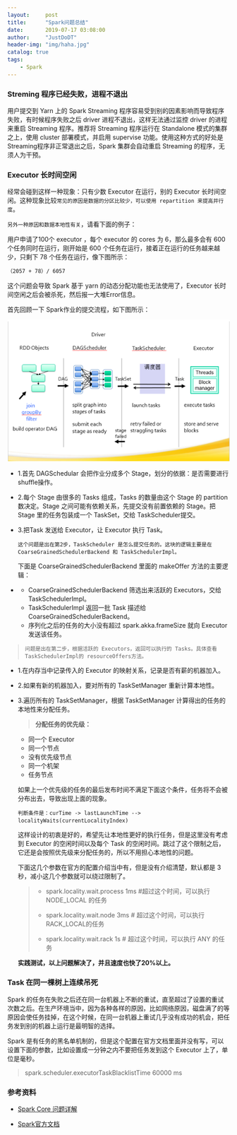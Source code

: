 ```yaml
---
layout:     post
title:      "Spark问题总结"
date:       2019-07-17 03:08:00
author:     "JustDoDT"
header-img: "img/haha.jpg"
catalog: true
tags:
    - Spark
---
```




### Streming 程序已经失败，进程不退出

用户提交到 Yarn 上的 Spark Streaming 程序容易受到别的因素影响而导致程序失败，有时候程序失败之后 driver 进程不退出，这样无法通过监控 driver 的进程来重启 Streaming 程序。推荐将 Streaming 程序运行在 Standalone 模式的集群之上，使用 cluster 部署模式，并启用 supervise 功能。使用这种方式的好处是 Streaming程序非正常退出之后，Spark 集群会自动重启 Streaming 的程序，无须人为干预。

### Executor 长时间空闲

经常会碰到这样一种现象：只有少数 Executor 在运行，别的 Executor 长时间空闲。这种现象比较`常见的原因是数据的分区比较少，可以使用 repartition 来提高并行度`。

`另外一种原因和数据本地性有关`，请看下面的例子：

用户申请了100个 executor ，每个 executor 的 cores 为 6，那么最多会有 600 个任务同时在运行，刚开始是 600 个任务在运行，接着正在运行的任务越来越少，只剩下 78 个任务在运行，像下图所示：

~~~makefile
（2057 + 78）/ 6057
~~~



这个问题会导致 Spark 基于 yarn 的动态分配功能也无法使用了，Executor 长时间空闲之后会被杀死，然后报一大堆Error信息。

首先回顾一下 Spark作业的提交流程，如下图所示：


![spark](/img/Spark/problem/spark_pro1.png) 

- 1.首先 DAGSchedular 会把作业分成多个 Stage，划分的依据：是否需要进行 shuffle操作。

- 2.每个 Stage 由很多的 Tasks 组成，Tasks 的数量由这个 Stage 的 partition 数决定。Stage 之间可能有依赖关系，先提交没有前置依赖的 Stage。把 Stage 里的任务包装成一个 TaskSet，交给 TaskScheduler提交。

- 3.把Task 发送给 Executor，让 Executor 执行 Task。

  `这个问题是出在第2步，TaskScheduler 是怎么提交任务的。这块的逻辑主要是在CoarseGrainedSchedulerBackend 和 TaskSchedulerImpl。`

  下面是 CoarseGrainedSchedulerBackend 里面的 makeOffer 方法的主要逻辑：

- - CoarseGrainedSchedulerBackend 筛选出来活跃的 Executors，交给 TaskSchedulerImpl。
  - TaskSchedulerImpl 返回一批 Task 描述给 CoarseGrainedSchedulerBackend。
  - 序列化之后的任务的大小没有超过 spark.akka.frameSize 就向 Executor 发送该任务。

> `问题是出在第二步，根据活跃的 Executors，返回可以执行的 Tasks。具体查看 TaskSchedulerImpl的 resourceOffers方法。`

- 1.在内存当中记录传入的 Executor 的映射关系，记录是否有薪的机器加入。

- 2.如果有新的机器加入，要对所有的 TaskSetManager 重新计算本地性。

- 3.遍历所有的 TaskSetManager，根据 TaskSetManager 计算得出的任务的本地性来分配任务。

  > **分配任务的优先级：**

  - 同一个 Executor
  - 同一个节点
  - 没有优先级节点
  - 同一个机架
  - 任务节点

  如果上一个优先级的任务的最后发布时间不满足下面这个条件，任务将不会被分布出去，导致出现上面的现象。

  `判断条件是：curTime -> lastLaunchTime --> localityWaits(currentLocalityIndex)`

  这样设计的初衷是好的，希望先让本地性更好的执行任务，但是这里没有考虑到 Executor 的空闲时间以及每个 Task 的空闲时间。跳过了这个限制之后，它还是会按照优先级来分配任务的，所以不用担心本地性的问题。

  下面这几个参数在官方的配置介绍当中有，但是没有介绍清楚，默认都是 3 秒，减小这几个参数就可以绕过限制了。

  > - spark.locality.wait.process   1ms   #超过这个时间，可以执行 NODE_LOCAL 的任务
  >
  > - spark.locality.wait.node  3ms   # 超过这个时间，可以执行 RACK_LOCAL的任务
  >
  > - spark.locality.wait.rack    1s    # 超过这个时间，可以执行 ANY 的任务

  

  **实践测试，以上问题解决了，并且速度也快了20%以上。**



### Task 在同一棵树上连续吊死

Spark 的任务在失败之后还在同一台机器上不断的重试，直至超过了设置的重试次数之后。在生产环境当中，因为各种各样的原因，比如网络原因，磁盘满了的等原因会使任务挂掉，在这个时候，在同一台机器上重试几乎没有成功的机会，把任务发到别的机器上运行是最明智的选择。

Spark 是有任务的黑名单机制的，但是这个配置在官方文档里面并没有写，可以设置下面的参数，比如设置成一分钟之内不要把任务发到这个 Executor 上了，单位是毫秒。

> spark.scheduler.executorTaskBlacklistTime   60000 ms



### 参考资料

- [Spark Core 问题详解](<https://www.ibm.com/developerworks/cn/opensource/os-cn-spark-core/index.html>)

- [Spark官方文档](<http://spark.apache.org/docs/latest/configuration.html>)















